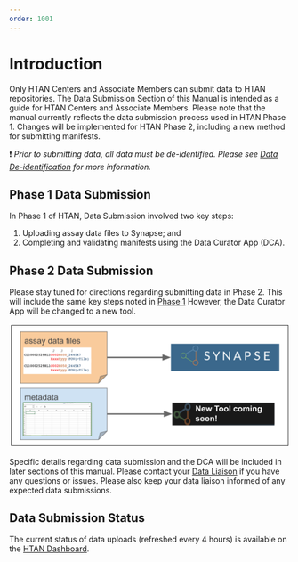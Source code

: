 ```yaml
---
order: 1001
---
```


# Introduction
Only HTAN Centers and Associate Members can submit data to HTAN repositories. The Data Submission Section of this Manual is intended as a guide for HTAN Centers and Associate Members. Please note that the manual currently reflects the data submission process used in HTAN Phase 1. Changes will be implemented for HTAN Phase 2, including a new method for submitting manifests.

:exclamation: *Prior to submitting data, all data must be de-identified.  Please see [Data De-identification](../data_submission/Data_Deidentification.md) for more information.*

## Phase 1 Data Submission
In Phase 1 of HTAN, Data Submission involved two key steps:
1. Uploading assay data files to Synapse; and
2. Completing and validating manifests using the Data Curator App (DCA).

## Phase 2 Data Submission
Please stay tuned for directions regarding submitting data in Phase 2. This will include the same key steps noted in [Phase 1](#phase-1-data-submission) However, the Data Curator App will be changed to a new tool. 

![Phase 2 Data Submission Overview](../img/Phase2_Data_Submit_Overview.svg)

Specific details regarding data submission and the DCA will be included in later sections of this manual.  Please contact your [Data Liaison](../data_submission/Data_Liaisons.md) if you have any questions or issues.  Please also keep your data liaison informed of any expected data submissions.

## Data Submission Status
The current status of data uploads (refreshed every 4 hours) is available on the [HTAN Dashboard](dashboard.md).